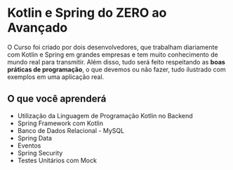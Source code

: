 # Kotlin e Spring do ZERO ao Avançado

O Curso foi criado por dois desenvolvedores, que trabalham diariamente com Kotlin e Spring em grandes empresas e tem muito conhecimento de mundo real para transmitir. Além disso, tudo será feito respeitando as **boas práticas de programação**, o que devemos ou não fazer, tudo ilustrado com exemplos em uma aplicação real.

## O que você aprenderá

- Utilização da Linguagem de Programação Kotlin no Backend
- Spring Framework com Kotlin
- Banco de Dados Relacional - MySQL
- Spring Data
- Eventos
- Spring Security
- Testes Unitários com Mock
